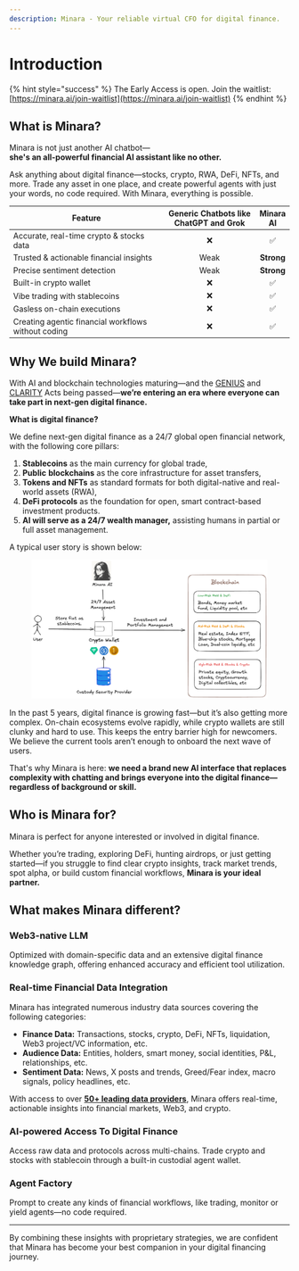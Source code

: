 ```yaml
---
description: Minara - Your reliable virtual CFO for digital finance.
---
```


# Introduction

{% hint style="success" %}
The Early Access is open. Join the waitlist: [https://minara.ai/join-waitlist](https://minara.ai/join-waitlist)
{% endhint %}

## What is Minara?

Minara is not just another AI chatbot—\
**she's an all-powerful financial AI assistant like no other.**

Ask anything about digital finance—stocks, crypto, RWA, DeFi, NFTs, and more. Trade any asset in one place, and create powerful agents with just your words, no code required. With Minara, everything is possible.

<table><thead><tr><th width="346.65234375">Feature</th><th width="190.7265625" align="center">Generic Chatbots like ChatGPT and Grok</th><th align="center">Minara AI</th></tr></thead><tbody><tr><td>Accurate, real-time crypto &#x26; stocks data</td><td align="center"><span data-gb-custom-inline data-tag="emoji" data-code="274c">❌</span></td><td align="center"><span data-gb-custom-inline data-tag="emoji" data-code="2705">✅</span> </td></tr><tr><td>Trusted &#x26; actionable financial insights</td><td align="center">Weak</td><td align="center"><strong>Strong</strong></td></tr><tr><td>Precise sentiment detection</td><td align="center">Weak</td><td align="center"><strong>Strong</strong></td></tr><tr><td>Built-in crypto wallet</td><td align="center"><span data-gb-custom-inline data-tag="emoji" data-code="274c">❌</span></td><td align="center"><span data-gb-custom-inline data-tag="emoji" data-code="2705">✅</span></td></tr><tr><td>Vibe trading with stablecoins</td><td align="center"><span data-gb-custom-inline data-tag="emoji" data-code="274c">❌</span></td><td align="center"><span data-gb-custom-inline data-tag="emoji" data-code="2705">✅</span></td></tr><tr><td>Gasless on-chain executions</td><td align="center"><span data-gb-custom-inline data-tag="emoji" data-code="274c">❌</span></td><td align="center"><span data-gb-custom-inline data-tag="emoji" data-code="2705">✅</span></td></tr><tr><td>Creating agentic financial workflows without coding</td><td align="center"><span data-gb-custom-inline data-tag="emoji" data-code="274c">❌</span></td><td align="center"><span data-gb-custom-inline data-tag="emoji" data-code="2705">✅</span></td></tr></tbody></table>

## Why We build Minara?

With AI and blockchain technologies maturing—and the [GENIUS](https://en.wikipedia.org/wiki/GENIUS_Act) and [CLARITY](https://en.wikipedia.org/wiki/Clarity_Act) Acts being passed—**we’re entering an era where everyone can take part in next-gen digital finance.**

**What is digital finance?**

We define next-gen digital finance as a 24/7 global open financial network, with the following core pillars:

1. **Stablecoins** as the main currency for global trade,
2. **Public** **blockchains** as the core infrastructure for asset transfers,
3. **Tokens and NFTs** as standard formats for both digital-native and real-world assets (RWA),
4. **DeFi protocols** as the foundation for open, smart contract-based investment products.
5. **AI will serve as a 24/7 wealth manager,** assisting humans in partial or full asset management.

A typical user story is shown below:

<figure><img src=".gitbook/assets/image (40).png" alt=""><figcaption></figcaption></figure>

In the past 5 years, digital finance is growing fast—but it’s also getting more complex. On-chain ecosystems evolve rapidly, while crypto wallets are still clunky and hard to use. This keeps the entry barrier high for newcomers. We believe the current tools aren’t enough to onboard the next wave of users.

That's why Minara is here: **we need a brand new AI interface that replaces complexity with chatting and brings everyone into the digital finance—regardless of background or skill.**

## Who is Minara for?

Minara is perfect for anyone interested or involved in digital finance.&#x20;

Whether you’re trading, exploring DeFi, hunting airdrops, or just getting started—if you struggle to find clear crypto insights, track market trends, spot alpha, or build custom financial workflows, **Minara is your ideal partner.**

## What makes Minara different?

### Web3-native LLM

Optimized with domain-specific data and an extensive digital finance knowledge graph, offering enhanced accuracy and efficient tool utilization.

### Real-time Financial Data Integration

Minara has integrated numerous industry data sources covering the following categories:

* **Finance Data:** Transactions, stocks, crypto, DeFi, NFTs, liquidation, Web3 project/VC information, etc.
* **Audience Data:** Entities, holders, smart money, social identities, P\&L, relationships, etc.
* **Sentiment Data:** News, X posts and trends, Greed/Fear index, macro signals, policy headlines, etc.

With access to over [**50+ leading data providers**](features/tools-integration.md), Minara offers real-time, actionable insights into financial markets, Web3, and crypto.

### AI-powered Access To Digital Finance

Access raw data and protocols across multi-chains. Trade crypto and stocks with stablecoin through a built-in custodial agent wallet.

### Agent Factory

Prompt to create any kinds of financial workflows, like trading, monitor or yield agents—no code required.

***

By combining these insights with proprietary strategies, we are confident that Minara has become your best companion in your digital financing journey.&#x20;



